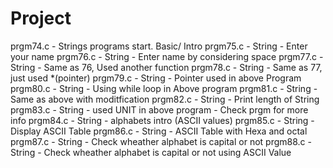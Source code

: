 # Project
prgm74.c - Strings programs start. Basic/ Intro
prgm75.c - String - Enter your name 
prgm76.c - String - Enter name by considering space
prgm77.c - String - Same as 76, Used another function
prgm78.c - String - Same as 77, just used *(pointer)
prgm79.c - String - Pointer used in above Program
prgm80.c - String - Using while loop in Above program
prgm81.c - String - Same as above with moditfication
prgm82.c - String - Print length of String
prgm83.c - String - used UNIT in above program -    Check prgm for more info
prgm84.c - String - alphabets intro (ASCII values)
prgm85.c - String - Display ASCII Table
prgm86.c - String - ASCII Table with Hexa and octal 
prgm87.c - String - Check wheather alphabet is capital or not
prgm88.c - String - Check wheather alphabet is capital or not using ASCII Value




